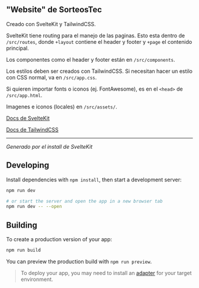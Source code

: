 ## "Website" de SorteosTec

Creado con SvelteKit y TailwindCSS.

SvelteKit tiene routing para el manejo de las paginas.
Esto esta dentro de `/src/routes`, donde `+layout` contiene el header y footer y `+page` el contenido principal.

Los componentes como el header y footer están en `/src/components`.

Los estilos deben ser creados con TailwindCSS. Si necesitan hacer un estilo con CSS normal, va en `/src/app.css`.

Si quieren importar fonts o iconos (ej. FontAwesome), es en el `<head>` de `/src/app.html`.

Imagenes e iconos (locales) en `/src/assets/`.

[Docs de SvelteKit](https://kit.svelte.dev/docs/project-structure)

[Docs de TailwindCSS](https://tailwindcss.com/docs/utility-first)

---

_Generado por el install de SvelteKit_

## Developing

Install dependencies with `npm install`, then start a development server:

```bash
npm run dev

# or start the server and open the app in a new browser tab
npm run dev -- --open
```

## Building

To create a production version of your app:

```bash
npm run build
```

You can preview the production build with `npm run preview`.

> To deploy your app, you may need to install an [adapter](https://kit.svelte.dev/docs/adapters) for your target environment.
